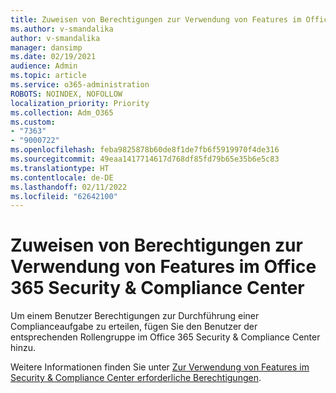 ```yaml
---
title: Zuweisen von Berechtigungen zur Verwendung von Features im Office 365 Security & Compliance Center
ms.author: v-smandalika
author: v-smandalika
manager: dansimp
ms.date: 02/19/2021
audience: Admin
ms.topic: article
ms.service: o365-administration
ROBOTS: NOINDEX, NOFOLLOW
localization_priority: Priority
ms.collection: Adm_O365
ms.custom:
- "7363"
- "9000722"
ms.openlocfilehash: feba9825878b60de8f1de7fb6f5919970f4de316
ms.sourcegitcommit: 49eaa1417714617d768df85fd79b65e35b6e5c83
ms.translationtype: HT
ms.contentlocale: de-DE
ms.lasthandoff: 02/11/2022
ms.locfileid: "62642100"
---
```

# <a name="grant-permissions-to-use-features-in-the-office-365-security--compliance-center"></a>Zuweisen von Berechtigungen zur Verwendung von Features im Office 365 Security & Compliance Center

Um einem Benutzer Berechtigungen zur Durchführung einer Complianceaufgabe zu erteilen, fügen Sie den Benutzer der entsprechenden Rollengruppe im Office 365 Security & Compliance Center hinzu.

Weitere Informationen finden Sie unter [Zur Verwendung von Features im Security & Compliance Center erforderliche Berechtigungen](https://docs.microsoft.com/microsoft-365/security/office-365-security/permissions-in-the-security-and-compliance-center).